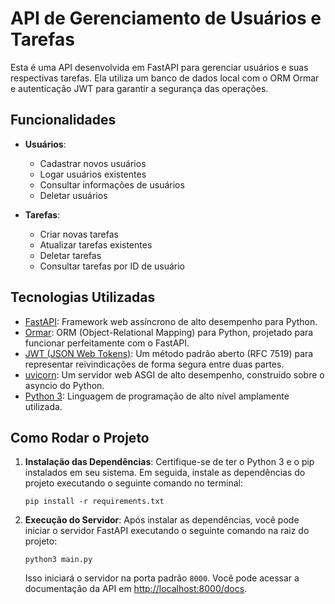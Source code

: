 # API de Gerenciamento de Usuários e Tarefas

Esta é uma API desenvolvida em FastAPI para gerenciar usuários e suas respectivas tarefas. Ela utiliza um banco de dados local com o ORM Ormar e autenticação JWT para garantir a segurança das operações.

## Funcionalidades

- **Usuários**: 
  - Cadastrar novos usuários
  - Logar usuários existentes
  - Consultar informações de usuários
  - Deletar usuários

- **Tarefas**:
  - Criar novas tarefas
  - Atualizar tarefas existentes
  - Deletar tarefas
  - Consultar tarefas por ID de usuário

## Tecnologias Utilizadas

- [FastAPI](https://fastapi.tiangolo.com/): Framework web assíncrono de alto desempenho para Python.
- [Ormar](https://collerek.github.io/ormar/): ORM (Object-Relational Mapping) para Python, projetado para funcionar perfeitamente com o FastAPI.
- [JWT (JSON Web Tokens)](https://jwt.io/): Um método padrão aberto (RFC 7519) para representar reivindicações de forma segura entre duas partes.
- [uvicorn](https://www.uvicorn.org/): Um servidor web ASGI de alto desempenho, construído sobre o asyncio do Python.
- [Python 3](https://www.python.org/): Linguagem de programação de alto nível amplamente utilizada.

## Como Rodar o Projeto

1. **Instalação das Dependências**: Certifique-se de ter o Python 3 e o pip instalados em seu sistema. Em seguida, instale as dependências do projeto executando o seguinte comando no terminal:

   ```
   pip install -r requirements.txt
   ```

2. **Execução do Servidor**: Após instalar as dependências, você pode iniciar o servidor FastAPI executando o seguinte comando na raiz do projeto:

   ```
   python3 main.py
   ```

   Isso iniciará o servidor na porta padrão `8000`. Você pode acessar a documentação da API em [http://localhost:8000/docs](http://localhost:8000/docs).

